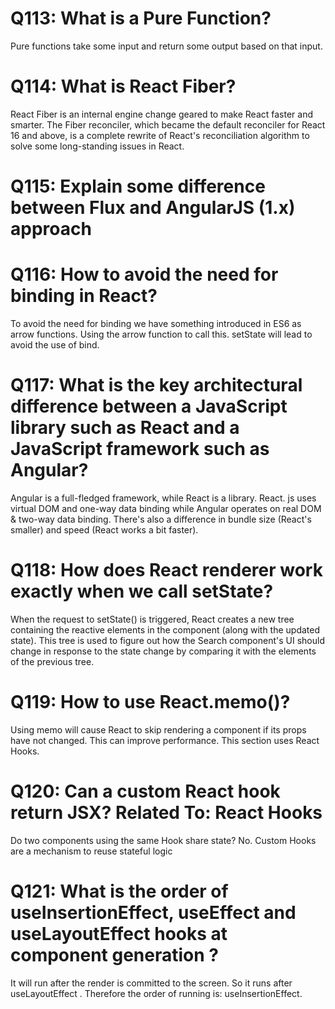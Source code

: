 
# Q113: What is a Pure Function?  
Pure functions take some input and return some output based on that input.
# Q114: What is React Fiber?  
React Fiber is an internal engine change geared to make React faster and smarter. The Fiber reconciler, which became the default reconciler for React 16 and above, is a complete rewrite of React's reconciliation algorithm to solve some long-standing issues in React.
# Q115: Explain some difference between Flux and AngularJS (1.x) approach  

# Q116: How to avoid the need for binding in React?  
To avoid the need for binding we have something introduced in ES6 as arrow functions. Using the arrow function to call this. setState will lead to avoid the use of bind.
# Q117: What is the key architectural difference between a JavaScript library such as React and a JavaScript framework such as Angular?  
Angular is a full-fledged framework, while React is a library. React. js uses virtual DOM and one-way data binding while Angular operates on real DOM & two-way data binding. There's also a difference in bundle size (React's smaller) and speed (React works a bit faster).
# Q118: How does React renderer work exactly when we call setState?   
When the request to setState() is triggered, React creates a new tree containing the reactive elements in the component (along with the updated state). This tree is used to figure out how the Search component's UI should change in response to the state change by comparing it with the elements of the previous tree.
# Q119: How to use React.memo()?  
Using memo will cause React to skip rendering a component if its props have not changed. This can improve performance. This section uses React Hooks.
# Q120: Can a custom React hook return JSX?  Related To: React Hooks
Do two components using the same Hook share state? No. Custom Hooks are a mechanism to reuse stateful logic
# Q121: What is the order of useInsertionEffect, useEffect and useLayoutEffect hooks at component generation ?  
It will run after the render is committed to the screen. So it runs after useLayoutEffect . Therefore the order of running is: useInsertionEffect.
# 